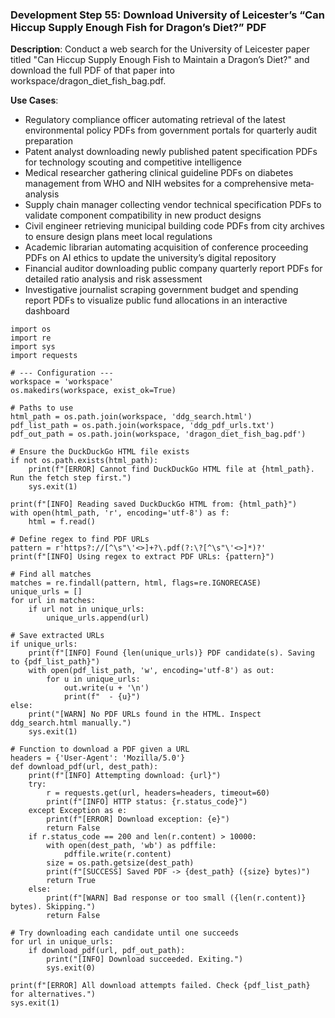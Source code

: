 ### Development Step 55: Download University of Leicester’s “Can Hiccup Supply Enough Fish for Dragon’s Diet?” PDF

**Description**: Conduct a web search for the University of Leicester paper titled "Can Hiccup Supply Enough Fish to Maintain a Dragon’s Diet?" and download the full PDF of that paper into workspace/dragon_diet_fish_bag.pdf.

**Use Cases**:
- Regulatory compliance officer automating retrieval of the latest environmental policy PDFs from government portals for quarterly audit preparation
- Patent analyst downloading newly published patent specification PDFs for technology scouting and competitive intelligence
- Medical researcher gathering clinical guideline PDFs on diabetes management from WHO and NIH websites for a comprehensive meta‐analysis
- Supply chain manager collecting vendor technical specification PDFs to validate component compatibility in new product designs
- Civil engineer retrieving municipal building code PDFs from city archives to ensure design plans meet local regulations
- Academic librarian automating acquisition of conference proceeding PDFs on AI ethics to update the university’s digital repository
- Financial auditor downloading public company quarterly report PDFs for detailed ratio analysis and risk assessment
- Investigative journalist scraping government budget and spending report PDFs to visualize public fund allocations in an interactive dashboard

```
import os
import re
import sys
import requests

# --- Configuration ---
workspace = 'workspace'
os.makedirs(workspace, exist_ok=True)

# Paths to use
html_path = os.path.join(workspace, 'ddg_search.html')
pdf_list_path = os.path.join(workspace, 'ddg_pdf_urls.txt')
pdf_out_path = os.path.join(workspace, 'dragon_diet_fish_bag.pdf')

# Ensure the DuckDuckGo HTML file exists
if not os.path.exists(html_path):
    print(f"[ERROR] Cannot find DuckDuckGo HTML file at {html_path}. Run the fetch step first.")
    sys.exit(1)

print(f"[INFO] Reading saved DuckDuckGo HTML from: {html_path}")
with open(html_path, 'r', encoding='utf-8') as f:
    html = f.read()

# Define regex to find PDF URLs
pattern = r'https?://[^\s"\'<>]+?\.pdf(?:\?[^\s"\'<>]*)?'
print(f"[INFO] Using regex to extract PDF URLs: {pattern}")

# Find all matches
matches = re.findall(pattern, html, flags=re.IGNORECASE)
unique_urls = []
for url in matches:
    if url not in unique_urls:
        unique_urls.append(url)

# Save extracted URLs
if unique_urls:
    print(f"[INFO] Found {len(unique_urls)} PDF candidate(s). Saving to {pdf_list_path}")
    with open(pdf_list_path, 'w', encoding='utf-8') as out:
        for u in unique_urls:
            out.write(u + '\n')
            print(f"  - {u}")
else:
    print("[WARN] No PDF URLs found in the HTML. Inspect ddg_search.html manually.")
    sys.exit(1)

# Function to download a PDF given a URL
headers = {'User-Agent': 'Mozilla/5.0'}
def download_pdf(url, dest_path):
    print(f"[INFO] Attempting download: {url}")
    try:
        r = requests.get(url, headers=headers, timeout=60)
        print(f"[INFO] HTTP status: {r.status_code}")
    except Exception as e:
        print(f"[ERROR] Download exception: {e}")
        return False
    if r.status_code == 200 and len(r.content) > 10000:
        with open(dest_path, 'wb') as pdffile:
            pdffile.write(r.content)
        size = os.path.getsize(dest_path)
        print(f"[SUCCESS] Saved PDF -> {dest_path} ({size} bytes)")
        return True
    else:
        print(f"[WARN] Bad response or too small ({len(r.content)} bytes). Skipping.")
        return False

# Try downloading each candidate until one succeeds
for url in unique_urls:
    if download_pdf(url, pdf_out_path):
        print("[INFO] Download succeeded. Exiting.")
        sys.exit(0)

print(f"[ERROR] All download attempts failed. Check {pdf_list_path} for alternatives.")
sys.exit(1)

```